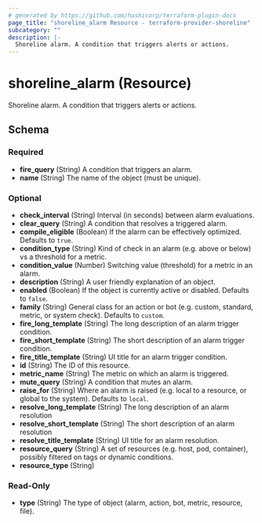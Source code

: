 ```yaml
---
# generated by https://github.com/hashicorp/terraform-plugin-docs
page_title: "shoreline_alarm Resource - terraform-provider-shoreline"
subcategory: ""
description: |-
  Shoreline alarm. A condition that triggers alerts or actions.
---
```


# shoreline_alarm (Resource)

Shoreline alarm. A condition that triggers alerts or actions.



<!-- schema generated by tfplugindocs -->
## Schema

### Required

- **fire_query** (String) A condition that triggers an alarm.
- **name** (String) The name of the object (must be unique).

### Optional

- **check_interval** (String) Interval (in seconds) between alarm evaluations.
- **clear_query** (String) A condition that resolves a triggered alarm.
- **compile_eligible** (Boolean) If the alarm can be effectively optimized. Defaults to `true`.
- **condition_type** (String) Kind of check in an alarm (e.g. above or below) vs a threshold for a metric.
- **condition_value** (Number) Switching value (threshold) for a metric in an alarm.
- **description** (String) A user friendly explanation of an object.
- **enabled** (Boolean) If the object is currently active or disabled. Defaults to `false`.
- **family** (String) General class for an action or bot (e.g. custom, standard, metric, or system check). Defaults to `custom`.
- **fire_long_template** (String) The long description of an alarm trigger condition.
- **fire_short_template** (String) The short description of an alarm trigger condition.
- **fire_title_template** (String) UI title for an alarm trigger condition.
- **id** (String) The ID of this resource.
- **metric_name** (String) The metric on which an alarm is triggered.
- **mute_query** (String) A condition that mutes an alarm.
- **raise_for** (String) Where an alarm is raised (e.g. local to a resource, or global to the system). Defaults to `local`.
- **resolve_long_template** (String) The long description of an alarm resolution
- **resolve_short_template** (String) The short description of an alarm resolution
- **resolve_title_template** (String) UI title for an alarm resolution.
- **resource_query** (String) A set of resources (e.g. host, pod, container), possibly filtered on tags or dynamic conditions.
- **resource_type** (String)

### Read-Only

- **type** (String) The type of object (alarm, action, bot, metric, resource, file).


